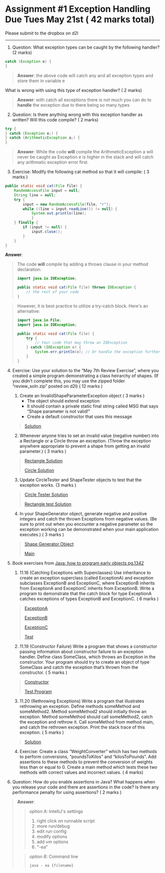 # Assignment #1 Exception Handling Due Tues May 21st ( 42 marks total)
Please submit to the dropbox on d2l
___
1. Question: What exception types can be caught by the following handler? (2 marks)

```java
catch (Exception e) {
}
```
> **Answer**: the above code will catch any and all exception types and store them in variable e

What is wrong with using this type of exception handler? ( 2 marks)

> **Answer**: with catch all exceptions there is not much you can do to **handle** the exception due to there being so many types

2. Question: Is there anything wrong with this exception handler as written? Will this code compile? ( 2 marks)

```java
try {
} catch (Exception e;) {
} catch (ArithmeticException a;) {
}
```

> **Answer**: While the code **will** compile the ArithmeticException a will never be caught as Exception e 
is higher in the stack and will catch any arithmatic exception error first.

3. Exercise: Modify the following cat method so that it will compile: ( 3 marks )

```java
public static void cat(File file) {
    RandomAccessFile input = null;
    String line = null;
    try {
        input = new RandomAccessFile(file, "r");
        while ((line = input.readLine()) != null) {
            System.out.println(line);
            }
    } finally {
        if (input != null) {
            input.close();
        }
    }
}
```

**Answer**:
> The code **will** compile by adding a throws clause in your method declaration:
> ```java
> import java.io.IOException;
>
> public static void cat(File file) throws IOException {
>     // the rest of your code
> }
> ```

> However, it is best practice to utilize a try-catch block. Here's an alternative:
> ```java
> import java.io.File;
> import java.io.IOException;
> 
> public static void cat(File file) {
>     try {
>         // Your code that may throw an IOException
>     } catch (IOException e) {
>         System.err.println(e); // Or handle the exception further
>     }
> }
> ```


4. Exercise: Use your solution to the “May 7th Review Exercise”, where you created
a simple program demonstrating a class heirarchy of shapes. (If you didn’t complete
this, you may use the zipped folder “review_soln.zip” posted on d2l) ( 12 marks )
   1. Create an InvalidShapeParameterException object ( 3 marks )
         - The object should extend exception 
         - It should contain a private static final string called MSG that says “Shape parameter is not
               valid!” 
         - Create a default constructor that uses this message
      
   > [Solution](Shapes/InvalidShapeParameterException.java)

   2. Whenever anyone tries to set an invalid value (negative number) into a Rectangle or a Circle
      throw an exception. (Throw the exception anywhere appropriate to prevent a shape from
      getting an invalid parameter.) ( 3 marks )
   
   > [Rectangle Solution](Shapes/Rectangle.java)
   > 
   > [Circle Solution](Shapes/Circle.java)

   3. Update CircleTester and ShapeTester objects to test that the exception works. (3 marks )
   
   > [Circle Tester Solution](Shapes/CircleExceptionTest.java)
   > 
   > [Rectangle test Solution](Shapes/RectangleExceptionTest.java)  

   4. In your ShapeGenerator object, generate negative and positive integers and catch the thrown
      Exceptions from negative values. (Be sure to print out when you encounter a negative
      parameter so the exception working can be demonstrated when your main application
      executes.) ( 3 marks )
   
   >[Shape Generator Object](Shapes/ShapeGenerator.java)
   > 
   > [Main](Shapes/FunWithShapes.java)


5. Book exercises from [Java: how to program early objects pg.1342](https://github.com/pkdandan/books-2/blob/master/Java%20How%20to%20Program%2011th%20Early%20Objects.pdf)
   1. 11.16 (Catching Exceptions with Superclasses) Use inheritance to create
      an exception superclass (called ExceptionA) and exception subclasses
      ExceptionB and ExceptionC, where ExceptionB inherits from
      ExceptionA and ExceptionC inherits from ExceptionB. Write a
      program to demonstrate that the catch block for type ExceptionA
      catches exceptions of types ExceptionB and ExceptionC. ( 6 marks )
   
   > [ExceptionA](BookExercises/Q11_16/ExceptionA.java)
   > 
   > [ExceptionB](BookExercises/Q11_16/ExceptionB.java)
   > 
   > [ExceptionC](BookExercises/Q11_16/ExceptionC.java) 
   > 
   > [Test](BookExercises/Q11_16/Test.java)

   2. 11.19 (Constructor Failure) Write a program that shows a constructor
      passing information about constructor failure to an exception handler.
      Define class SomeClass, which throws an Exception in the
      constructor. Your program should try to create an object of type
      SomeClass and catch the exception that’s thrown from the constructor. ( 5 marks )
   
   > [Constructor](BookExercises/Q11_19/BadConstructor.java)
   >
   > [Test Program](BookExercises/Q11_19/Main.java)

   3. 11.20 (Rethrowing Exceptions) Write a program that illustrates
      rethrowing an exception. Define methods someMethod and
      someMethod2. Method someMethod2 should initially throw an
      exception. Method someMethod should call someMethod2, catch the
      exception and rethrow it. Call someMethod from method main, and
      catch the rethrown exception. Print the stack trace of this exception. ( 5 marks )
   
   >[Solution](BookExercises/Q11_20/Main.java)

   4. Exercise: Create a class “WeightConverter” which has two methods to perform
   conversions, “poundsToKilos” and “kilosToPounds”. Add assertions to these
   methods to prevent the conversion of weights less than or equal to 0. Create a main
   method which tests these two methods with correct values and incorrect values. ( 4
   marks)


6. Question: How do you enable assertions in Java? What happens when you release
your code and there are assertions in the code? Is there any performance penalty for
using assertions? ( 2 marks )

>**Answer**:
>>*option A*: IntelliJ's settings
>>1. right click on runnable script
>>2. more run/debug  
>>3. edit run config
>>4. modify options
>>5. add vm options
>>6. "-ea"
>
>>*option B*: Command line
>>```shell
>>java - ea {filename}
>>```